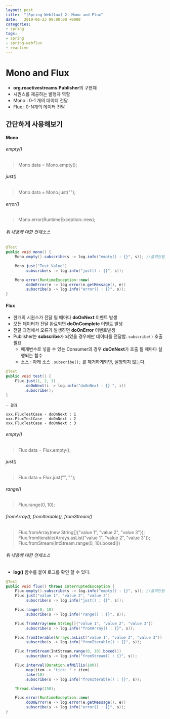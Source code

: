 ```yaml
---
layout: post
title:  "[Spring Webflux] 2. Mono and Flux"
date:   2019-06-23 09:00:00 +0900
categories:
- spring
tags: 
- spring
- spring-webflux
- reactive
---
```

# Mono and Flux
- **org.reactivestreams.Publisher**의 구현체
- 시퀀스를 제공하는 발행자 역할
- Mono : 0-1 개의 데이터 전달
- Flux : 0-N개의 데이터 전달

## 간단하게 사용해보기

#### Mono

###### empty()
> Mono<String> data = Mono.empty();

###### just()
> Mono<String> data = Mono.just("");

###### error()
> Mono.error(RuntimeException::new);

###### 위 내용에 대한 전체소스
```java
@Test
public void mono() {
    Mono.empty().subscribe(s -> log.info("empty() : {}", s)); //출력안됨

    Mono.just("Test Value")
        .subscribe(s -> log.info("just() : {}", s));

    Mono.error(RuntimeException::new)
        .doOnError(e -> log.error(e.getMessage(), e))
        .subscribe(s -> log.info("error() : {}", s));
}
```

#### Flux
- 한개의 시퀀스가 전달 될 때마다 **doOnNext** 이벤트 발생
- 모든 데이터가 전달 완료되면 **doOnComplete** 이벤트 발생
- 전달 과정에서 오류가 발생하면 **doOnError** 이벤트발생
- Publisher는  **subscribe**가 되었을 경우에만 데이터를 전달함. `subscribe()` 호출 필요
    - 매개변수로 넣을 수 있는 Consumer의 경우 **doOnNext**가 호출 될 때마다 실행되는 함수
    - 소스 : 아래 소스  `.subscribe();` 를 제거하게되면, 실행되지 않는다.

```java
@Test
public void test() {
	Flux.just(1, 2, 3)
		.doOnNext(i -> log.info("doOnNext : {} ", i))
		.subscribe();
}
```

    - 결과
    
```
xxx.FluxTestCase - doOnNext : 1 
xxx.FluxTestCase - doOnNext : 2 
xxx.FluxTestCase - doOnNext : 3 
```

###### empty()
> Flux<String> data = Flux.empty();

###### just()
> Flux<String> data = Flux.just("", "");

###### range()
> Flux.range(0, 10);

###### fromArray(), fromIterable(), fromStream()
> Flux.fromArray(new String[]{"value 1", "value 2", "value 3"});
> Flux.fromIterable(Arrays.asList("value 1", "value 2", "value 3"));
> Flux.fromStream(IntStream.range(0, 10).boxed())

###### 위 내용에 대한 전체소스
- **log()** 함수를 붙여 로그를 확인 할 수 있다.

```java
@Test
public void flux() throws InterruptedException {
    Flux.empty().subscribe(s -> log.info("empty() : {}", s)); //출력안됨
    Flux.just("value 1", "value 2", "value 3")
        .subscribe(s -> log.info("just() : {}", s));

    Flux.range(0, 10)
        .subscribe(s -> log.info("range() : {}", s));

    Flux.fromArray(new String[]{"value 1", "value 2", "value 3"})
        .subscribe(s -> log.info("fromArray() : {}", s));

    Flux.fromIterable(Arrays.asList("value 1", "value 2", "value 3"))
        .subscribe(s -> log.info("fromIterable() : {}", s));

    Flux.fromStream(IntStream.range(0, 10).boxed())
        .subscribe(s -> log.info("fromStream() : {}", s));

    Flux.interval(Duration.ofMillis(100))
        .map(item -> "tick: " + item)
        .take(10)
        .subscribe(s -> log.info("fromIterable() : {}", s));

    Thread.sleep(150);

    Flux.error(RuntimeException::new)
        .doOnError(e -> log.error(e.getMessage(), e))
        .subscribe(s -> log.info("error() : {}", s));
}
```
